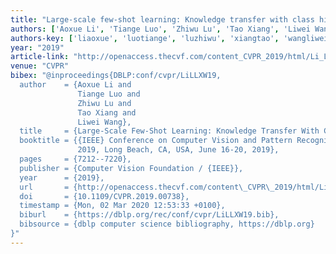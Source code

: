 ```yaml
---
title: "Large-scale few-shot learning: Knowledge transfer with class hierarchy"
authors: ['Aoxue Li', 'Tiange Luo', 'Zhiwu Lu', 'Tao Xiang', 'Liwei Wang 0001']
authors-key: ['liaoxue', 'luotiange', 'luzhiwu', 'xiangtao', 'wangliwei']
year: "2019"
article-link: "http://openaccess.thecvf.com/content_CVPR_2019/html/Li_Large-Scale_Few-Shot_Learning_Knowledge_Transfer_With_Class_Hierarchy_CVPR_2019_paper.html"
venue: "CVPR"
bibex: "@inproceedings{DBLP:conf/cvpr/LiLLXW19,
  author    = {Aoxue Li and
               Tiange Luo and
               Zhiwu Lu and
               Tao Xiang and
               Liwei Wang},
  title     = {Large-Scale Few-Shot Learning: Knowledge Transfer With Class Hierarchy},
  booktitle = {{IEEE} Conference on Computer Vision and Pattern Recognition, {CVPR}
               2019, Long Beach, CA, USA, June 16-20, 2019},
  pages     = {7212--7220},
  publisher = {Computer Vision Foundation / {IEEE}},
  year      = {2019},
  url       = {http://openaccess.thecvf.com/content\_CVPR\_2019/html/Li\_Large-Scale\_Few-Shot\_Learning\_Knowledge\_Transfer\_With\_Class\_Hierarchy\_CVPR\_2019\_paper.html},
  doi       = {10.1109/CVPR.2019.00738},
  timestamp = {Mon, 02 Mar 2020 12:53:33 +0100},
  biburl    = {https://dblp.org/rec/conf/cvpr/LiLLXW19.bib},
  bibsource = {dblp computer science bibliography, https://dblp.org}
}"
---
```

